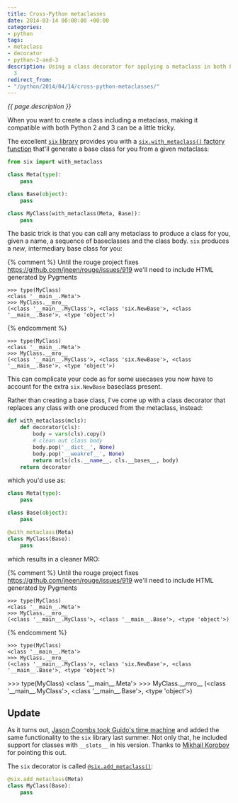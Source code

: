 ```yaml
---
title: Cross-Python metaclasses
date: 2014-03-14 00:00:00 +00:00
categories:
- python
tags:
- metaclass
- decorator
- python-2-and-3
description: Using a class decorator for applying a metaclass in both Python 2 and
  3
redirect_from:
- "/python/2014/04/14/cross-python-metaclasses/"
---
```


*{{ page.description }}*

When you want to create a class including a metaclass, making it compatible with both Python 2 and 3 can be a little tricky. 

The excellent [`six` library](http://pythonhosted.org/six/) provides you with a [`six.with_metaclass()` factory function](http://pythonhosted.org/six/#six.with_metaclass) that'll generate a base class for you from a given metaclass:

```python
from six import with_metaclass

class Meta(type):
    pass

class Base(object):
    pass

class MyClass(with_metaclass(Meta, Base)):
    pass
```

The basic trick is that you can call any metaclass to produce a class for you, given a name, a sequence of baseclasses and the class body. `six` produces a *new*, intermediary base class for you:

{% comment %}
Until the rouge project fixes https://github.com/jneen/rouge/issues/919
we'll need to include HTML generated by Pygments
```pycon
>>> type(MyClass)
<class '__main__.Meta'>
>>> MyClass.__mro__
(<class '__main__.MyClass'>, <class 'six.NewBase'>, <class '__main__.Base'>, <type 'object'>)
```
{% endcomment %}
<div class="language-pycon highlighter-rouge"><div class="highlight"><pre class="highlight"><code><span class="gp">&gt;&gt;&gt; </span><span class="nb">type</span><span class="p">(</span><span class="n">MyClass</span><span class="p">)</span>
<span class="go">&lt;class '__main__.Meta'&gt;</span>
<span class="gp">&gt;&gt;&gt; </span><span class="n">MyClass</span><span class="o">.</span><span class="n">__mro__</span>
<span class="go">(&lt;class '__main__.MyClass'&gt;, &lt;class 'six.NewBase'&gt;, &lt;class '__main__.Base'&gt;, &lt;type 'object'&gt;)</span></code></pre></div></div>

This can complicate your code as for some usecases you now have to account for the extra `six.NewBase` baseclass present.

Rather than creating a base class, I've come up with a class decorator that replaces any class with one produced from the metaclass, instead:

```python
def with_metaclass(mcls):
    def decorator(cls):
        body = vars(cls).copy()
        # clean out class body
        body.pop('__dict__', None)
        body.pop('__weakref__', None)
        return mcls(cls.__name__, cls.__bases__, body)
    return decorator
```

which you'd use as:

```python
class Meta(type):
    pass

class Base(object):
    pass

@with_metaclass(Meta)
class MyClass(Base):
    pass
```

which results in a cleaner MRO:

{% comment %}
Until the rouge project fixes https://github.com/jneen/rouge/issues/919
we'll need to include HTML generated by Pygments
```pycon
>>> type(MyClass)
<class '__main__.Meta'>
>>> MyClass.__mro__
(<class '__main__.MyClass'>, <class '__main__.Base'>, <type 'object'>)
```
{% endcomment %}
<div class="language-pycon highlighter-rouge"><div class="highlight"><pre class="highlight"><code><span class="gp">&gt;&gt;&gt; </span><span class="nb">type</span><span class="p">(</span><span class="n">MyClass</span><span class="p">)</span>
<span class="go">&lt;class '__main__.Meta'&gt;</span>
<span class="gp">&gt;&gt;&gt; </span><span class="n">MyClass</span><span class="o">.</span><span class="n">__mro__</span>
<span class="go">(&lt;class '__main__.MyClass'&gt;, &lt;class 'six.NewBase'&gt;, &lt;class '__main__.Base'&gt;, &lt;type 'object'&gt;)</span></code></pre></div></div>
<span class="gp">&gt;&gt;&gt; </span><span class="nb">type</span><span class="p">(</span><span class="n">MyClass</span><span class="p">)</span>
<span class="go">&lt;class '__main__.Meta'&gt;</span>
<span class="gp">&gt;&gt;&gt; </span><span class="n">MyClass</span><span class="o">.</span><span class="n">__mro__</span>
<span class="go">(&lt;class '__main__.MyClass'&gt;, &lt;class '__main__.Base'&gt;, &lt;type 'object'&gt;)</span></code></pre></div></div>

## Update

As it turns out, [Jason Coombs took Guido's time machine](https://bitbucket.org/gutworth/six/pull-request/12/add-patch_with_metaclass-which-provides-a) and added the same functionality to the `six` library last summer. Not only that, he included support for classes with `__slots__` in his version. Thanks to [Mikhail Korobov](http://kmike.ru/) for pointing this out.

The `six` decorator is called [`@six.add_metaclass()`](http://pythonhosted.org/six/#six.add_metaclass):

```python
@six.add_metaclass(Meta)
class MyClass(Base):
    pass
```
